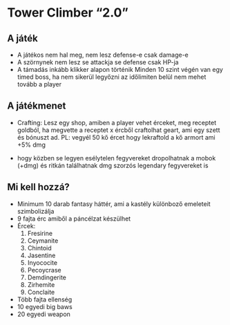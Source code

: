 # Tower Climber “2.0”

## A játék

- A játékos nem hal meg, nem lesz defense-e csak damage-e
- A szörnynek nem lesz se attackja se defense csak HP-ja
- A támadás inkább klikker alapon
  történik Minden 10 szint végén van egy timed boss, ha nem sikerül
  legyőzni az időlimiten belül nem mehet tovább a player

## A játékmenet

- Crafting:
  Lesz egy shop, amiben a player vehet érceket, meg
  receptet goldból, ha megvette a receptet x ércből craftolhat geart, ami
  egy szett és bónuszt ad. PL: vegyél 50 kő ércet hogy lekraftold a kő
  armort ami +5% dmg

- hogy közben se legyen esélytelen fegyvereket dropolhatnak a mobok (+dmg)
  és ritkán találhatnak dmg szorzós legendary fegyvereket is


## Mi kell hozzá?

- Minimum 10 darab fantasy háttér, ami a kastély különboző
  emeleteit szimbolizálja
- 9 fajta érc amiből a páncélzat készülhet
- Ércek:
  1. Fresirine
  2. Ceymanite
  3. Chintoid
  4. Jasentine
  5. Inyococite
  6. Pecoycrase
  7. Demdingerite
  8. Zirhemite
  9. Conclaite
- Több fajta ellenség
- 10 egyedi big baws
- 20 egyedi weapon

[//]: # "almost a hero"
